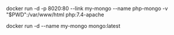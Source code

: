 docker run -d -p 8020:80 --link my-mongo --name php-mongo -v "$PWD":/var/www/html php:7.4-apache

docker run -d --name my-mongo mongo:latest
